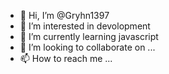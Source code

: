 - 👋 Hi, I’m @Gryhn1397
- 👀 I’m interested in devolopment
- 🌱 I’m currently learning javascript
- 💞️ I’m looking to collaborate on ...
- 📫 How to reach me ...

<!---
Gryhn1397/Gryhn1397 is a ✨ special ✨ repository because its `README.md` (this file) appears on your GitHub profile.
You can click the Preview link to take a look at your changes.
--->

